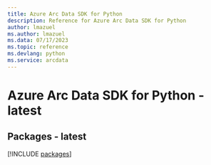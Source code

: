 ```yaml
---
title: Azure Arc Data SDK for Python
description: Reference for Azure Arc Data SDK for Python
author: lmazuel
ms.author: lmazuel
ms.data: 07/17/2023
ms.topic: reference
ms.devlang: python
ms.service: arcdata
---
```

# Azure Arc Data SDK for Python - latest
## Packages - latest
[!INCLUDE [packages](arc-data-index.md)]